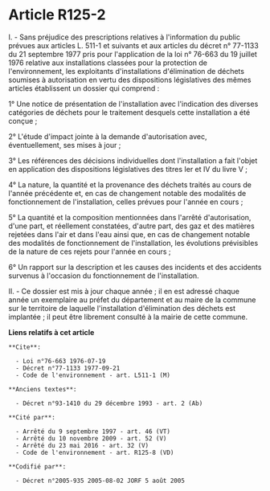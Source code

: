 # Article R125-2

I. - Sans préjudice des prescriptions relatives à l'information du public prévues aux articles L. 511-1 et suivants et aux
articles du décret n° 77-1133 du 21 septembre 1977 pris pour l'application de la loi n° 76-663 du 19 juillet 1976 relative
aux installations classées pour la protection de l'environnement, les exploitants d'installations d'élimination de déchets
soumises à autorisation en vertu des dispositions législatives des mêmes articles établissent un dossier qui comprend :

1° Une notice de présentation de l'installation avec l'indication des diverses catégories de déchets pour le traitement
desquels cette installation a été conçue ;

2° L'étude d'impact jointe à la demande d'autorisation avec, éventuellement, ses mises à jour ;

3° Les références des décisions individuelles dont l'installation a fait l'objet en application des dispositions législatives
des titres Ier et IV du livre V ;

4° La nature, la quantité et la provenance des déchets traités au cours de l'année précédente et, en cas de changement
notable des modalités de fonctionnement de l'installation, celles prévues pour l'année en cours ;

5° La quantité et la composition mentionnées dans l'arrêté d'autorisation, d'une part, et réellement constatées, d'autre
part, des gaz et des matières rejetées dans l'air et dans l'eau ainsi que, en cas de changement notable des modalités de
fonctionnement de l'installation, les évolutions prévisibles de la nature de ces rejets pour l'année en cours ;

6° Un rapport sur la description et les causes des incidents et des accidents survenus à l'occasion du fonctionnement de
l'installation.

II. - Ce dossier est mis à jour chaque année ; il en est adressé chaque année un exemplaire au préfet du département et au
maire de la commune sur le territoire de laquelle l'installation d'élimination des déchets est implantée ; il peut être
librement consulté à la mairie de cette commune.

**Liens relatifs à cet article**

	**Cite**:

	  - Loi n°76-663 1976-07-19
	  - Décret n°77-1133 1977-09-21
	  - Code de l'environnement - art. L511-1 (M)

	**Anciens textes**:

	  - Décret n°93-1410 du 29 décembre 1993 - art. 2 (Ab)

	**Cité par**:

	  - Arrêté du 9 septembre 1997 - art. 46 (VT)
	  - Arrêté du 10 novembre 2009 - art. 52 (V)
	  - Arrêté du 23 mai 2016 - art. 32 (V)
	  - Code de l'environnement - art. R125-8 (VD)

	**Codifié par**:

	  - Décret n°2005-935 2005-08-02 JORF 5 août 2005
